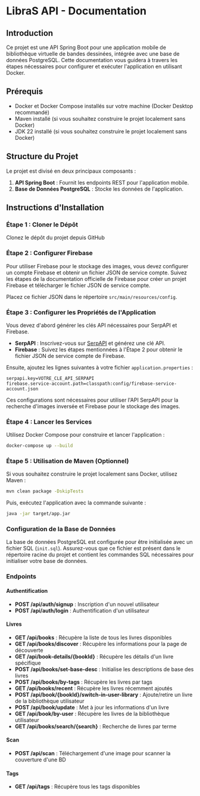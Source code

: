 # LibraS API - Documentation

## Introduction

Ce projet est une API Spring Boot pour une application mobile de bibliothèque virtuelle de bandes dessinées, intégrée avec une base de données PostgreSQL. Cette documentation vous guidera à travers les étapes nécessaires pour configurer et exécuter l'application en utilisant Docker.

## Prérequis

- Docker et Docker Compose installés sur votre machine (Docker Desktop recommandé)
- Maven installé (si vous souhaitez construire le projet localement sans Docker)
- JDK 22 installé (si vous souhaitez construire le projet localement sans Docker)

## Structure du Projet

Le projet est divisé en deux principaux composants :

1. **API Spring Boot** : Fournit les endpoints REST pour l'application mobile.
2. **Base de Données PostgreSQL** : Stocke les données de l'application.

## Instructions d'Installation

### Étape 1 : Cloner le Dépôt

Clonez le dépôt du projet depuis GitHub

### Étape 2 : Configurer Firebase

Pour utiliser Firebase pour le stockage des images, vous devez configurer un compte Firebase et obtenir un fichier JSON de service compte. Suivez les étapes de la documentation officielle de Firebase pour créer un projet Firebase et télécharger le fichier JSON de service compte.

Placez ce fichier JSON dans le répertoire `src/main/resources/config`.

### Étape 3 : Configurer les Propriétés de l'Application

Vous devez d'abord générer les clés API nécessaires pour SerpAPI et Firebase.

- **SerpAPI** : Inscrivez-vous sur [SerpAPI](https://serpapi.com/) et générez une clé API.
- **Firebase** : Suivez les étapes mentionnées à l'Étape 2 pour obtenir le fichier JSON de service compte de Firebase.

Ensuite, ajoutez les lignes suivantes à votre fichier `application.properties` :

```properties
serpapi.key=VOTRE_CLE_API_SERPAPI
firebase.service-account.path=classpath:config/firebase-service-account.json
```

Ces configurations sont nécessaires pour utiliser l'API SerpAPI pour la recherche d'images inversée et Firebase pour le stockage des images.

### Étape 4 : Lancer les Services
Utilisez Docker Compose pour construire et lancer l'application :

```sh
docker-compose up --build
```

### Étape 5 : Utilisation de Maven (Optionnel)
Si vous souhaitez construire le projet localement sans Docker, utilisez Maven :

```sh
mvn clean package -DskipTests
```

Puis, exécutez l'application avec la commande suivante :

```sh
java -jar target/app.jar
```

### Configuration de la Base de Données

La base de données PostgreSQL est configurée pour être initialisée avec un fichier SQL (`init.sql`). Assurez-vous que ce fichier est présent dans le répertoire racine du projet et contient les commandes SQL nécessaires pour initialiser votre base de données.

### Endpoints

#### Authentification

- **POST /api/auth/signup** : Inscription d'un nouvel utilisateur
- **POST /api/auth/login** : Authentification d'un utilisateur

#### Livres

- **GET /api/books** : Récupère la liste de tous les livres disponibles
- **GET /api/books/discover** : Récupère les informations pour la page de découverte
- **GET /api/book-details/{bookId}** : Récupère les détails d'un livre spécifique
- **POST /api/books/set-base-desc** : Initialise les descriptions de base des livres
- **POST /api/books/by-tags** : Récupère les livres par tags
- **GET /api/books/recent** : Récupère les livres récemment ajoutés
- **POST /api/book/{bookId}/switch-in-user-library** : Ajoute/retire un livre de la bibliothèque utilisateur
- **POST /api/book/update** : Met à jour les informations d'un livre
- **GET /api/book/by-user** : Récupère les livres de la bibliothèque utilisateur
- **GET /api/books/search/{search}** : Recherche de livres par terme

#### Scan

- **POST /api/scan** : Téléchargement d'une image pour scanner la couverture d'une BD

#### Tags

- **GET /api/tags** : Récupère tous les tags disponibles
